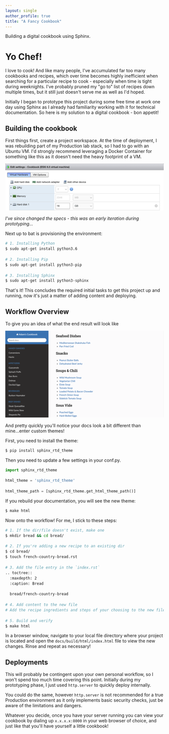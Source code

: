 ```yaml
---
layout: single
author_profile: true
title: "A Fancy Cookbook"
---
```

 
Building a digital cookbook using Sphinx.
 
# Yo Chef!
 
I love to cook! And like many people, I've accumulated far too many cookbooks and recipes, which over time becomes highly inefficient when searching for a particular recipe to cook - especially when time is tight during weeknights. I've probably pruned my "go to" list of recipes down multiple times, but it still just doesn't serve me as well as I'd hoped.
 
Initially I began to prototype this project during some free time at work one day using Sphinx as I already had familiarity working with it for technical documentation. So here is my solution to a digital cookbook - bon appetit!
 
## Building the cookbook
 
First things first, create a project workspace. At the time of deployment, I was rebuilding part of my Production lab stack, so I had to go with an Ubuntu VM. I'd strongly recommend leveraging a Docker Container for something like this as it doesn't need the heavy footprint of a VM.
 
![vm-settings](/assets/images/cookbook/cookbook-vm-settings.png)
 
_I've since changed the specs - this was an early iteration during prototyping..._
 
Next up to bat is provisioning the environment:
 
```sh
# 1. Installing Python
$ sudo apt-get install python3.6
 
# 2. Installing Pip
$ sudo apt-get install python3-pip
 
# 3. Installing Sphinx
$ sudo apt-get install python3-sphinx
```
 
That's it! This concludes the required initial tasks to get this project up and running, now it's just a matter of adding content and deploying.
 
## Workflow Overview
 
To give you an idea of what the end result will look like
 
![chef-adam-cookbook](/assets/images/cookbook/chef-adam-cookbook.png)
 
And pretty quickly you'll notice your docs look a bit different than mine...enter custom themes!
 
First, you need to install the theme:
 
```py
$ pip install sphinx_rtd_theme
```
 
Then you need to update a few settings in your conf.py.
 
```py
import sphinx_rtd_theme
 
html_theme = 'sphinx_rtd_theme'
 
html_theme_path = [sphinx_rtd_theme.get_html_theme_path()]
```
 
If you rebuild your documentation, you will see the new theme:
 
```sh
$ make html
```
 
Now onto the workflow! For me, I stick to these steps:
 
 
```sh
# 1. If the dir/file doesn't exist, make one
$ mkdir bread && cd bread/
 
# 2. If you're adding a new recipe to an existing dir
$ cd bread/
$ touch french-country-bread.rst
 
# 3. Add the file entry in the `index.rst`
.. toctree::
  :maxdepth: 2
  :caption: Bread
 
  bread/french-country-bread
 
# 4. Add content to the new file
# Add the recipe ingredients and steps of your choosing to the new file.
 
# 5. Build and verify
$ make html
```
 
In a browser window, navigate to your local file directory where your project is located and open the `docs/build/html/index.html` file to view the new changes. Rinse and repeat as necessary!
 
## Deployments
 
This will probably be contingent upon your own personal workflow, so I won't spend too much time covering this point. Initially during my prototyping phase, I just used `http.server` to quickly deploy internally.
 
You could do the same, however `http.server` is not recommended for a true Production environment as it only implements basic security checks, just be aware of the limitations and dangers.
 
Whatever you decide, once you have your server running you can view your cookbook by dialing up `x.x.x.x:8000` in your web browser of choice, and just like that you'll have yourself a little cookbook!
